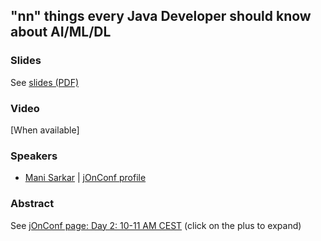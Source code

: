 ## "nn" things every Java Developer should know about AI/ML/DL

### Slides

See [slides (PDF)](_nn_things_every_Java_Developer_should_know_about_AI_ML_DL.pdf)

### Video

[When available]

### Speakers

- [Mani Sarkar](http://github.com/neomatrix369) | [jOnConf profile](https://jonconf.com/speakers/mani-sarkar/)

### Abstract

See [jOnConf page: Day 2: 10-11 AM CEST](https://jonconf.com/programme/) (click on the plus to expand)